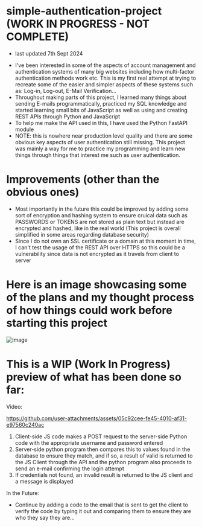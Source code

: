 # simple-authentication-project (WORK IN PROGRESS - NOT COMPLETE)
- last updated 7th Sept 2024
* I've been interested in some of the aspects of account management and authentication systems of many big websites including how multi-factor authentication methods work etc. This is my first real attempt at trying to recreate some of the easier and simpler aspects of these systems such as: Log-in, Log-out, E-Mail Verification...
* Throughout making parts of this project, I learned many things about sending E-mails programmatically, practiced my SQL knowledge and started learning small bits of JavaScript as well as using and creating REST APIs through Python and JavaScript
* To help me make the API used in this, I have used the Python FastAPI module
* NOTE: this is nowhere near production level quality and there are some obvious key aspects of user authentication still missing. This project was mainly a way for me to practice my programming and learn new things through things that interest me such as user authentication.

# Improvements (other than the obvious ones)
* Most importantly in the future this could be improved by adding some sort of encryption and hashing system to ensure cruical data such as PASSWORDS or TOKENS are not stored as plain text but instead are encrypted and hashed, like in the real world (This project is overall simplified in some areas regarding database security)
* Since I do not own an SSL certificate or a domain at this moment in time, I can't test the usage of the REST API over HTTPS so this could be a vulnerability since data is not encrypted as it travels from client to server

# Here is an image showcasing some of the plans and my thought process of how things could work before starting this project
![image](https://github.com/user-attachments/assets/e196148a-b942-471f-a4f4-a5819048f7c3)

# This is a WIP (Work In Progress) preview of what has been done so far:
Video:


https://github.com/user-attachments/assets/05c92cee-fe45-4010-af31-e97560c240ac


1) Client-side JS code makes a POST request to the server-side Python code with the appropriate username and password entered
2) Server-side python program then compares this to values found in the database to ensure they match, and if so, a result of valid is returned to the JS Client through the API and the python program also proceeds to send an e-mail confirming the login attempt
3) If credentials not found, an invalid result is returned to the JS client and a message is displayed

In the Future:
   - Continue by adding a code to the email that is sent to get the client to verify the code by typing it out and comparing them to ensure they are who they say they are...
